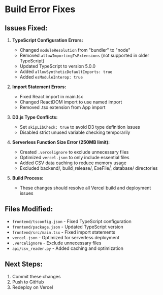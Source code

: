 # Build Error Fixes

## Issues Fixed:

1. **TypeScript Configuration Errors:**
   - Changed `moduleResolution` from "bundler" to "node"
   - Removed `allowImportingTsExtensions` (not supported in older TypeScript)
   - Updated TypeScript to version 5.0.0
   - Added `allowSyntheticDefaultImports: true`
   - Added `esModuleInterop: true`

2. **Import Statement Errors:**
   - Fixed React import in main.tsx
   - Changed ReactDOM import to use named import
   - Removed .tsx extension from App import

3. **D3.js Type Conflicts:**
   - Set `skipLibCheck: true` to avoid D3 type definition issues
   - Disabled strict unused variable checking temporarily

4. **Serverless Function Size Error (250MB limit):**
   - Created `.vercelignore` to exclude unnecessary files
   - Optimized `vercel.json` to only include essential files
   - Added CSV data caching to reduce memory usage
   - Excluded backend/, build_release/, ExeFile/, database/ directories

5. **Build Process:**
   - These changes should resolve all Vercel build and deployment issues

## Files Modified:
- `frontend/tsconfig.json` - Fixed TypeScript configuration
- `frontend/package.json` - Updated TypeScript version
- `frontend/src/main.tsx` - Fixed import statements
- `vercel.json` - Optimized for serverless deployment
- `.vercelignore` - Exclude unnecessary files
- `api/csv_reader.py` - Added caching and optimization

## Next Steps:
1. Commit these changes
2. Push to GitHub
3. Redeploy on Vercel 